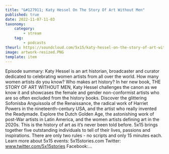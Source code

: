 ```yaml
---
title: "&#127911; Katy Hessel On The Story Of Art Without Men"
published: true
date: 2022-11-07-11-03
taxonomy:
    category:
        - stream
    tag:
        - podcasts
theurl: https://soundcloud.com/5x15/katy-hessel-on-the-story-of-art-without-men
image: artwork-resized.PNG
template: item
---
```


Episode summary: Katy Hessel is an art historian, broadcaster and curator dedicated to celebrating women artists from all over the world. How many women artists do you know? Who makes art history? In her new book, THE STORY OF ART WITHOUT MEN, Katy Hessel challenges the canon as we know it and showcases the female and gender non-conformist artists who are so often excluded from the history books. Discover the glittering Sofonisba Anguissola of the Renaissance, the radical work of Harriet Powers in the nineteenth-century USA, and the artist who really invented the Readymade. Explore the Dutch Golden Age, the astonishing work of post-War artists in Latin America, and the women artists defining art in the 2020s. This is the history of art as it&rsquo;s never been told before. 5x15 brings together five outstanding individuals to tell of their lives, passions and inspirations. There are only two rules - no scripts and only 15 minutes each. Learn more about 5x15 events: 5x15stories.com Twitter: www.twitter.com/5x15stories Facebook:&hellip;
